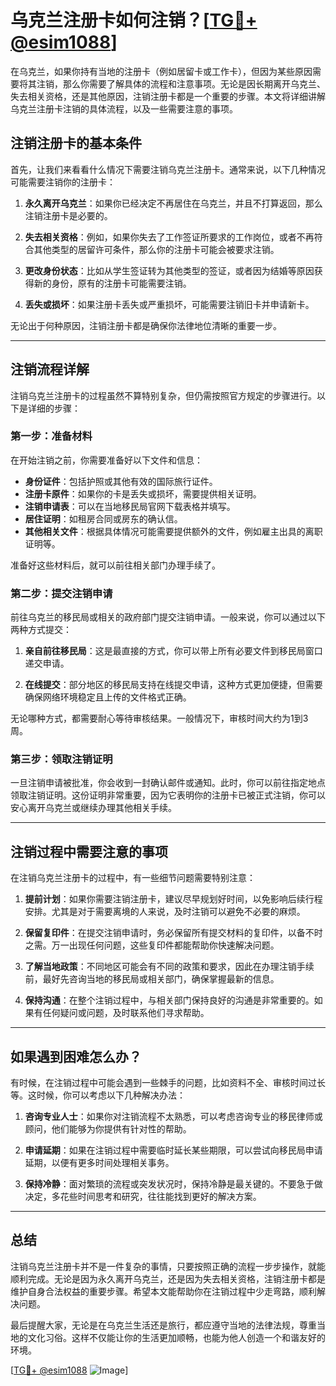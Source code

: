 # 乌克兰注册卡如何注销？[[TG💪+ @esim1088](https://t.me/s/esim1088)]

在乌克兰，如果你持有当地的注册卡（例如居留卡或工作卡），但因为某些原因需要将其注销，那么你需要了解具体的流程和注意事项。无论是因长期离开乌克兰、失去相关资格，还是其他原因，注销注册卡都是一个重要的步骤。本文将详细讲解乌克兰注册卡注销的具体流程，以及一些需要注意的事项。

## 注销注册卡的基本条件

首先，让我们来看看什么情况下需要注销乌克兰注册卡。通常来说，以下几种情况可能需要注销你的注册卡：

1. **永久离开乌克兰**：如果你已经决定不再居住在乌克兰，并且不打算返回，那么注销注册卡是必要的。
   
2. **失去相关资格**：例如，如果你失去了工作签证所要求的工作岗位，或者不再符合其他类型的居留许可条件，那么你的注册卡可能会被要求注销。

3. **更改身份状态**：比如从学生签证转为其他类型的签证，或者因为结婚等原因获得新的身份，原有的注册卡可能需要注销。

4. **丢失或损坏**：如果注册卡丢失或严重损坏，可能需要注销旧卡并申请新卡。

无论出于何种原因，注销注册卡都是确保你法律地位清晰的重要一步。

---

## 注销流程详解

注销乌克兰注册卡的过程虽然不算特别复杂，但仍需按照官方规定的步骤进行。以下是详细的步骤：

### 第一步：准备材料

在开始注销之前，你需要准备好以下文件和信息：

- **身份证件**：包括护照或其他有效的国际旅行证件。
- **注册卡原件**：如果你的卡是丢失或损坏，需要提供相关证明。
- **注销申请表**：可以在当地移民局官网下载表格并填写。
- **居住证明**：如租房合同或房东的确认信。
- **其他相关文件**：根据具体情况可能需要提供额外的文件，例如雇主出具的离职证明等。

准备好这些材料后，就可以前往相关部门办理手续了。

### 第二步：提交注销申请

前往乌克兰的移民局或相关的政府部门提交注销申请。一般来说，你可以通过以下两种方式提交：

1. **亲自前往移民局**：这是最直接的方式，你可以带上所有必要文件到移民局窗口递交申请。
   
2. **在线提交**：部分地区的移民局支持在线提交申请，这种方式更加便捷，但需要确保网络环境稳定且上传的文件格式正确。

无论哪种方式，都需要耐心等待审核结果。一般情况下，审核时间大约为1到3周。

### 第三步：领取注销证明

一旦注销申请被批准，你会收到一封确认邮件或通知。此时，你可以前往指定地点领取注销证明。这份证明非常重要，因为它表明你的注册卡已被正式注销，你可以安心离开乌克兰或继续办理其他相关手续。

---

## 注销过程中需要注意的事项

在注销乌克兰注册卡的过程中，有一些细节问题需要特别注意：

1. **提前计划**：如果你需要注销注册卡，建议尽早规划好时间，以免影响后续行程安排。尤其是对于需要离境的人来说，及时注销可以避免不必要的麻烦。

2. **保留复印件**：在提交注销申请时，务必保留所有提交材料的复印件，以备不时之需。万一出现任何问题，这些复印件都能帮助你快速解决问题。

3. **了解当地政策**：不同地区可能会有不同的政策和要求，因此在办理注销手续前，最好先咨询当地的移民局或相关部门，确保掌握最新的信息。

4. **保持沟通**：在整个注销过程中，与相关部门保持良好的沟通是非常重要的。如果有任何疑问或问题，及时联系他们寻求帮助。

---

## 如果遇到困难怎么办？

有时候，在注销过程中可能会遇到一些棘手的问题，比如资料不全、审核时间过长等。这时候，你可以考虑以下几种解决办法：

1. **咨询专业人士**：如果你对注销流程不太熟悉，可以考虑咨询专业的移民律师或顾问，他们能够为你提供有针对性的帮助。

2. **申请延期**：如果在注销过程中需要临时延长某些期限，可以尝试向移民局申请延期，以便有更多时间处理相关事务。

3. **保持冷静**：面对繁琐的流程或突发状况时，保持冷静是最关键的。不要急于做决定，多花些时间思考和研究，往往能找到更好的解决方案。

---

## 总结

注销乌克兰注册卡并不是一件复杂的事情，只要按照正确的流程一步步操作，就能顺利完成。无论是因为永久离开乌克兰，还是因为失去相关资格，注销注册卡都是维护自身合法权益的重要步骤。希望本文能帮助你在注销过程中少走弯路，顺利解决问题。

最后提醒大家，无论是在乌克兰生活还是旅行，都应遵守当地的法律法规，尊重当地的文化习俗。这样不仅能让你的生活更加顺畅，也能为他人创造一个和谐友好的环境。

[[TG💪+ @esim1088](https://t.me/s/esim1088) ![Image](https://i.postimg.cc/4NQfJmqS/Snipaste-2025-05-13-00-14-12.png)]